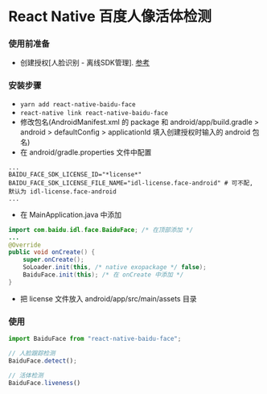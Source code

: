 # React Native 百度人像活体检测

### 使用前准备
- 创建授权[人脸识别 - 离线SDK管理]. [参考](https://ai.baidu.com/docs#/Face-Android-SDK/d4035af4)

### 安装步骤
- `yarn add react-native-baidu-face`
- `react-native link react-native-baidu-face`
- 修改包名(AndroidManifest.xml 的 package 和 android/app/build.gradle > android > defaultConfig > applicationId 填入创建授权时输入的 android 包名)
- 在 android/gradle.properties 文件中配置
```profile
...
BAIDU_FACE_SDK_LICENSE_ID="*license*"
BAIDU_FACE_SDK_LICENSE_FILE_NAME="idl-license.face-android" # 可不配, 默认为 idl-license.face-android
...
```
- 在 MainApplication.java 中添加
```java
import com.baidu.idl.face.BaiduFace; /* 在顶部添加 */
...
@Override
public void onCreate() {
    super.onCreate();
    SoLoader.init(this, /* native exopackage */ false);
    BaiduFace.init(this); /* 在 onCreate 中添加 */
}
```
- 把 license 文件放入 android/app/src/main/assets 目录

### 使用
```javascript
import BaiduFace from "react-native-baidu-face";

// 人脸跟踪检测
BaiduFace.detect();

// 活体检测
BaiduFace.liveness()
```
